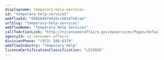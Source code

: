 ```yaml
---
displayname: temporary-help-services
id: "temporary-help-services"
webflowId: "640b846744a5ccb6147a5cae"
urlSlug: "temporary-help-services"
webflowName: "Temporary Help Services"
callToActionLink: "http://njconsumeraffairs.gov/epservices/Pages/default.aspx"
agencyId: nj-consumer-affairs
divisionPhone: "(973) 504-6370"
webflowIndustry: "Temporary Help"
licenseCertificationClassification: "LICENSE"
---
```

